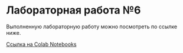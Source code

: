 # Лабораторная работа №6

Выполненную лабораторную работу можно посмотреть по ссылке ниже.

[Ссылка на Colab Notebooks](https://colab.research.google.com/drive/1uZxqodxaGKCxFEcizMuUOorMTBokJ5lF?usp=sharing)